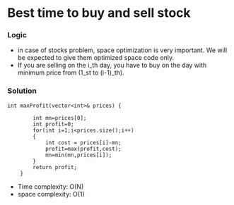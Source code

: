 # Best time to buy and sell stock

### Logic
- in case of stocks problem, space optimization is very important. We will be expected to give them optimized space code only.
- If you are selling on the i_th day, you have to buy on the day with minimum price from (1_st to (i-1)_th).

### Solution
```
int maxProfit(vector<int>& prices) {
        
        int mn=prices[0];
        int profit=0;
        for(int i=1;i<prices.size();i++)
        {
            int cost = prices[i]-mn;
            profit=max(profit,cost);
            mn=min(mn,prices[i]);
        }
        return profit;
    }
```
- Time complexity: O(N)
- space complexity: O(1)